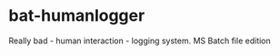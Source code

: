 bat-humanlogger
===============

Really bad - human interaction - logging system. MS Batch file edition
